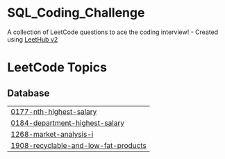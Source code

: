 # SQL_Coding_Challenge
A collection of LeetCode questions to ace the coding interview! - Created using [LeetHub v2](https://github.com/arunbhardwaj/LeetHub-2.0)

<!---LeetCode Topics Start-->
# LeetCode Topics
## Database
|  |
| ------- |
| [0177-nth-highest-salary](https://github.com/gauravrodrigues/SQL_Coding_Challenge/tree/master/0177-nth-highest-salary) |
| [0184-department-highest-salary](https://github.com/gauravrodrigues/SQL_Coding_Challenge/tree/master/0184-department-highest-salary) |
| [1268-market-analysis-i](https://github.com/gauravrodrigues/SQL_Coding_Challenge/tree/master/1268-market-analysis-i) |
| [1908-recyclable-and-low-fat-products](https://github.com/gauravrodrigues/SQL_Coding_Challenge/tree/master/1908-recyclable-and-low-fat-products) |
<!---LeetCode Topics End-->